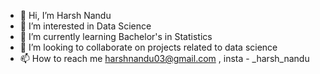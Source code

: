 - 👋 Hi, I’m Harsh Nandu
- 👀 I’m interested in Data Science 
- 🌱 I’m currently learning Bachelor's in Statistics
- 💞️ I’m looking to collaborate on projects related to data science 
- 📫 How to reach me harshnandu03@gmail.com  , insta - _harsh_nandu


<!---
Harsh374/Harsh374 is a ✨ special ✨ repository because its `README.md` (this file) appears on your GitHub profile.
You can click the Preview link to take a look at your changes.
--->
